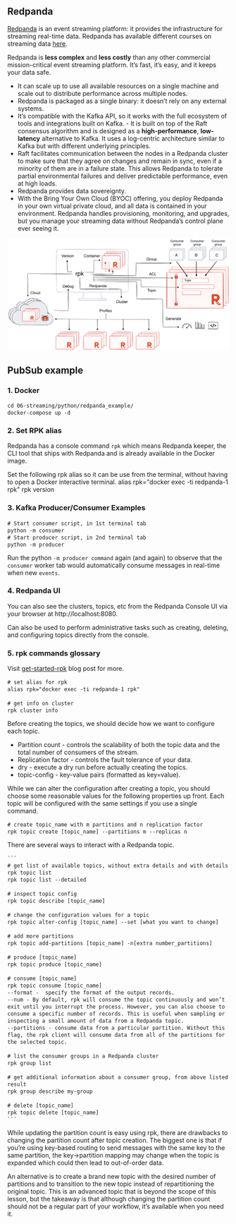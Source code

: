## Redpanda


[Redpanda](https://docs.redpanda.com/current/get-started/intro-to-events/) is an event streaming platform: it provides the infrastructure for streaming real-time data. Redpanda has available different courses on streaming data [here](https://university.redpanda.com/).


Redpanda is **less complex** and **less costly** than any other commercial mission-critical event streaming platform. It’s fast, it’s easy, and it keeps your data safe.

- It can scale up to use all available resources on a single machine and scale out to distribute performance across multiple nodes.
- Redpanda is packaged as a single binary: it doesn’t rely on any external systems.
- It’s compatible with the Kafka API, so it works with the full ecosystem of tools and integrations built on Kafka. - It is built on top of the Raft consensus algorithm and is designed as a **high-performance**, **low-latency** alternative to Kafka. It uses a log-centric architecture similar to Kafka but with different underlying principles.
- Raft facilitates communication between the nodes in a Redpanda cluster to make sure that they agree on changes and remain in sync, even if a minority of them are in a failure state. This allows Redpanda to tolerate partial environmental failures and deliver predictable performance, even at high loads.
- Redpanda provides data sovereignty.
- With the Bring Your Own Cloud (BYOC) offering, you deploy Redpanda in your own virtual private cloud, and all data is contained in your environment. Redpanda handles provisioning, monitoring, and upgrades, but you manage your streaming data without Redpanda’s control plane ever seeing it.

![alt text](../../images/redpanda_overview.png)

## PubSub example
### 1. Docker
    cd 06-streaming/python/redpanda_example/
    docker-compose up -d

### 2. Set RPK alias

Redpanda has a console command `rpk` which means Redpanda keeper, the CLI tool that ships with Redpanda and is already available in the Docker image.

Set the following rpk alias so it can be use from the terminal, without having to open a Docker interactive terminal.
    alias rpk="docker exec -ti redpanda-1 rpk"
    rpk version

### 3. Kafka Producer/Consumer Examples
    # Start consumer script, in 1st terminal tab
    python -m consumer
    # Start producer script, in 2nd terminal tab
    python -m producer

Run the python `-m producer command` again (and again) to observe that the `consumer` worker tab would automatically consume messages in real-time when new `events`.

### 4. Redpanda UI
You can also see the clusters, topics, etc from the Redpanda Console UI via your browser at http://localhost:8080.

Can also be used to perform administrative tasks such as creating, deleting, and configuring topics directly from the console.

### 5. rpk commands glossary

Visit [get-started-rpk](https://www.redpanda.com/blog/get-started-rpk-manage-streaming-data-clusters) blog post for more.

    # set alias for rpk
    alias rpk="docker exec -ti redpanda-1 rpk"

    # get info on cluster
    rpk cluster info

Before creating the topics, we should decide how we want to configure each topic.
- Partition count - controls the scalability of both the topic data and the total number of consumers of the stream.
- Replication factor - controls the fault tolerance of your data.
- dry - execute a dry run before actually creating the topics.
- topic-config - key-value pairs (formatted as key=value).

While we can alter the configuration after creating a topic, you should choose some reasonable values for the following properties up front. Each topic will be configured with the same settings if you use a single command.

    # create topic_name with m partitions and n replication factor
    rpk topic create [topic_name] --partitions m --replicas n

There are several ways to interact with a Redpanda topic.

    ```
    # get list of available topics, without extra details and with details
    rpk topic list
    rpk topic list --detailed

    # inspect topic config
    rpk topic describe [topic_name]

    # change the configuration values for a topic
    rpk topic alter-config [topic_name] --set [what you want to change]

    # add more partitions
    rpk topic add-partitions [topic_name] -n[extra number_partitions]

    # produce [topic_name]
    rpk topic produce [topic_name]

    # consume [topic_name]
    rpk topic consume [topic_name]
    --format -  specify the format of the output records.
    --num - By default, rpk will consume the topic continuously and won’t exit until you interrupt the process. However, you can also choose to consume a specific number of records. This is useful when sampling or inspecting a small amount of data from a Redpanda topic.
    --partitions - consume data from a particular partition. Without this flag, the rpk client will consume data from all of the partitions for the selected topic.

    # list the consumer groups in a Redpanda cluster
    rpk group list

    # get additional information about a consumer group, from above listed result
    rpk group describe my-group

    # delete [topic_name]
    rpk topic delete [topic_name]
    ```

While updating the partition count is easy using rpk, there are drawbacks to changing the partition count after topic creation. The biggest one is that if you’re using key-based routing to send messages with the same key to the same partition, the key->partition mapping may change when the topic is expanded which could then lead to out-of-order data.

An alternative is to create a brand new topic with the desired number of partitions and to transition to the new topic instead of repartitioning the original topic. This is an advanced topic that is beyond the scope of this lesson, but the takeaway is that although changing the partition count should not be a regular part of your workflow, it’s available when you need it.